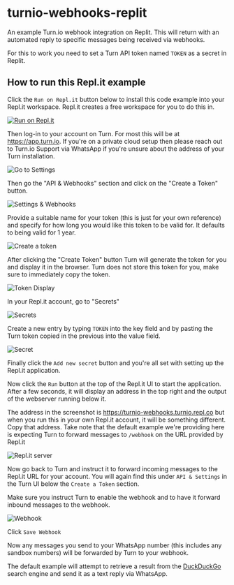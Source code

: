 # turnio-webhooks-replit

An example Turn.io webhook integration on Replit. This will return with an automated reply to specific messages being received via webhooks.

For this to work you need to set a Turn API token named `TOKEN` as a secret in Replit.

## How to run this Repl.it example

Click the `Run on Repl.it` button below to install this code example into your Repl.it workspace. Repl.it creates a free workspace for you to do this in.

[![Run on Repl.it](https://repl.it/badge/github/turnhub/turnio-webhooks-replit)](https://repl.it/github/turnhub/turnio-webhooks-replit)

Then log-in to your account on Turn. For most this will be at https://app.turn.io. If you're on a private cloud setup then please reach out to Turn.io Support via WhatsApp if you're unsure about the address of your Turn installation.

![Go to Settings](./screenshot-1.png)

Then go the "API & Webhooks" section and click on the "Create a Token" button.

![Settings & Webhooks](./screenshot-2.png)

Provide a suitable name for your token (this is just for your own reference) and specify for how long you would like this token to be valid for. It defaults to being valid for 1 year.

![Create a token](./screenshot-3.png)

After clicking the "Create Token" button Turn will generate the token for you and display it in the browser. Turn does not store this token for you, make sure to immediately copy the token.

![Token Display](./screenshot-4.png)

In your Repl.it account, go to "Secrets" 

![Secrets](./screenshot-5.png)

Create a new entry by typing `TOKEN` into the key field and by pasting the Turn token copied in the previous into the value field.

![Secret](./screenshot-6.png)

Finally click the `Add new secret` button and you're all set with setting up the Repl.it application.

Now click the `Run` button at the top of the Repl.it UI to start the application.
After a few seconds, it will display an address in the top right and the output of the webserver running below it.

The address in the screenshot is https://turnio-webhooks.turnio.repl.co but when you run this in your own Repl.it account, it will be something different. Copy that address. Take note that the default example we're providing here is expecting Turn to forward messages to `/webhook` on the URL provided by Repl.it

![Repl.it server](./screenshot-7.png)

Now go back to Turn and instruct it to forward incoming messages to the Repl.it URL for your account. You will again find this under `API & Settings` in the Turn UI below the `Create a Token` section.

Make sure you instruct Turn to enable the webhook and to have it forward inbound messages to the webhook.

![Webhook](./screenshot-8.png)

Click `Save Webhook`

Now any messages you send to your WhatsApp number (this includes any sandbox numbers) will be forwarded by Turn to your webhook.

The default example will attempt to retrieve a result from the [DuckDuckGo](https://duckduckgo.com) search engine and send it as a text reply via WhatsApp.


